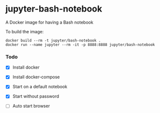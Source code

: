 # jupyter-bash-notebook

A Docker image for having a Bash notebook

To build the image:

    docker build --rm -t jupyter/bash-notebook .
    docker run --name jupyter --rm -it -p 8888:8888 jupyter/bash-notebook

### Todo

 - [x] Install docker
 - [x] Install docker-compose
 - [x] Start on a default notebook
 - [x] Start without password
 - [ ] Auto start browser

